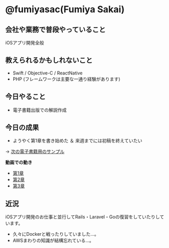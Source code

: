# @fumiyasac(Fumiya Sakai)

## 会社や業務で普段やっていること

iOSアプリ開発全般

## 教えられるかもしれないこと

+ Swift / Objective-C / ReactNative
+ PHP (フレームワークは主要な一通り経験があります)

## 今日やること

+ 電子書籍出版での解説作成

## 今日の成果

+ ようやく第1章を書き始めた ＆ 来週までには初稿を終えていたい

→ [次の電子書籍用のサンプル](https://github.com/fumiyasac/2nd_ios_ui_recipe_showcase)

__動画での動き__

+ [第1章](https://www.facebook.com/fumiya.sakai.37/videos/2412882492107746/)
+ [第2章](https://www.facebook.com/fumiya.sakai.37/videos/2412882492107746/)
+ [第3章](https://www.facebook.com/fumiya.sakai.37/videos/2433463980049597/)

## 近況

iOSアプリ開発のお仕事と並行してRails・Laravel・Goの復習をしていたりしています。

+ 久々にDockerと戦ったりしていました...。
+ AWSまわりの知識が結構忘れている...。
